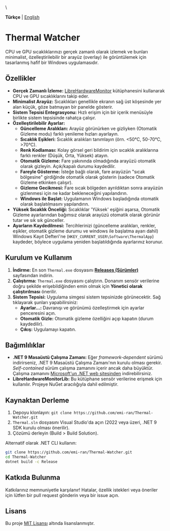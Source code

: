 \
<!-- Language Switcher -->
**Türkçe** | [English](README.md)

# Thermal Watcher

CPU ve GPU sıcaklıklarınızı gerçek zamanlı olarak izlemek ve bunları minimalist, özelleştirilebilir bir arayüz (overlay) ile görüntülemek için tasarlanmış hafif bir Windows uygulamasıdır.


## Özellikler

*   **Gerçek Zamanlı İzleme:** [LibreHardwareMonitor](https://github.com/LibreHardwareMonitor/LibreHardwareMonitor) kütüphanesini kullanarak CPU ve GPU sıcaklıklarını takip eder.
*   **Minimalist Arayüz:** Sıcaklıkları genellikle ekranın sağ üst köşesinde yer alan küçük, göze batmayan bir panelde gösterir.
*   **Sistem Tepsisi Entegrasyonu:** Hızlı erişim için bir içerik menüsüyle birlikte sistem tepsisinde rahatça çalışır.
*   **Özelleştirilebilir Ayarlar:**
    *   **Güncelleme Aralıkları:** Arayüz görünürken ve gizliyken (Otomatik Gizleme modu) farklı yenileme hızları ayarlayın.
    *   **Sıcaklık Eşikleri:** Sıcaklık aralıkları tanımlayın (örn. <50°C, 50-70°C, >70°C).
    *   **Renk Kodlaması:** Kolay görsel geri bildirim için sıcaklık aralıklarına farklı renkler (Düşük, Orta, Yüksek) atayın.
    *   **Otomatik Gizleme:** Fare yakınında olmadığında arayüzü otomatik olarak gizleyin. Açık/kapalı durumu kaydedilir.
    *   **Fareyle Gösterme:** İsteğe bağlı olarak, fare arayüzün "sıcak bölgesine" girdiğinde otomatik olarak gösterin (sadece Otomatik Gizleme etkinken çalışır).
    *   **Gizleme Gecikmesi:** Fare sıcak bölgeden ayrıldıktan sonra arayüzün gizlenmesi için ne kadar bekleneceğini yapılandırın.
    *   **Windows ile Başlat:** Uygulamanın Windows başladığında otomatik olarak başlatılmasını yapılandırın.
*   **Yüksek Sıcaklık Önceliği:** Sıcaklıklar 'Yüksek' eşiğini aşarsa, Otomatik Gizleme ayarlarından bağımsız olarak arayüzü otomatik olarak görünür tutar ve sık sık günceller.
*   **Ayarların Kaydedilmesi:** Tercihlerinizi (güncelleme aralıkları, renkler, eşikler, otomatik gizleme durumu ve windows ile başlatma ayarı dahil) Windows Kayıt Defteri'ne (`HKEY_CURRENT_USER\Software\ThermalApp`) kaydeder, böylece uygulama yeniden başlatıldığında ayarlarınız korunur.

## Kurulum ve Kullanım

1.  **İndirme:** En son `Thermal.exe` dosyasını **[Releases (Sürümler)](https://github.com/emi-ran/Thermal-Watcher/releases/)** sayfasından indirin.
2.  **Çalıştırma:** `Thermal.exe` dosyasını çalıştırın. Donanım sensör verilerine doğru şekilde erişebildiğinden emin olmak için **Yönetici olarak çalıştırılması** önerilir.
3.  **Sistem Tepsisi:** Uygulama simgesi sistem tepsinizde görünecektir. Sağ tıklayarak şunları yapabilirsiniz:
    *   **Ayarlar...:** Davranışı ve görünümü özelleştirmek için ayarlar penceresini açın.
    *   **Otomatik Gizle:** Otomatik gizleme özelliğini açıp kapatın (durum kaydedilir).
    *   **Çıkış:** Uygulamayı kapatın.

## Bağımlılıklar

*   **.NET 9 Masaüstü Çalışma Zamanı:** Eğer *framework-dependent* sürümü indirirseniz, .NET 9 Masaüstü Çalışma Zamanı'nın kurulu olması gerekir. *Self-contained* sürüm çalışma zamanını içerir ancak daha büyüktür. Çalışma zamanını [Microsoft'un .NET web sitesinden](https://dotnet.microsoft.com/tr-tr/download/dotnet/9.0) indirebilirsiniz.
*   **LibreHardwareMonitorLib:** Bu kütüphane sensör verilerine erişmek için kullanılır. Projeye NuGet aracılığıyla dahil edilmiştir.

## Kaynaktan Derleme

1.  Depoyu klonlayın: `git clone https://github.com/emi-ran/Thermal-Watcher.git`
2.  `Thermal.sln` dosyasını Visual Studio'da açın (2022 veya üzeri, .NET 9 SDK kurulu olması önerilir).
3.  Çözümü derleyin (Build > Build Solution).

Alternatif olarak .NET CLI kullanın:

```bash
git clone https://github.com/emi-ran/Thermal-Watcher.git
cd Thermal-Watcher
dotnet build -c Release
```

## Katkıda Bulunma

Katkılarınız memnuniyetle karşılanır! Hatalar, özellik istekleri veya öneriler için lütfen bir pull request gönderin veya bir issue açın.

## Lisans

Bu proje [MIT Lisansı](LICENSE) altında lisanslanmıştır.
